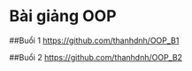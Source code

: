 # Bài giảng OOP

##Buổi 1 https://github.com/thanhdnh/OOP_B1

##Buổi 2 https://github.com/thanhdnh/OOP_B2
